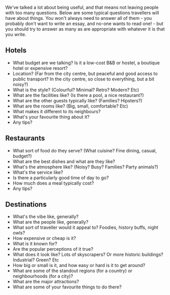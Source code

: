 We've talked a lot about being useful, and that means not leaving people with too many questions. Below are some typical questions travellers will have about things. You won't always need to answer all of them - you probably don't want to write an essay, and no-one wants to read one! - but you should try to answer as many as are appropriate with whatever it is that you write.

## Hotels

* What budget are we talking? Is it a low-cost B&B or hostel, a boutique hotel or expensive resort?
* Location? (Far from the city centre, but peaceful and good access to public transport? In the city centre, so close to everything, but a bit noisy?)
* What is the style? (Colourful? Minimal? Retro? Modern? Etc)
* What are the facilities like? (Is there a pool, a nice restaurant?)
* What are the other guests typically like? (Families? Hipsters?)
* What are the rooms like? (Big, small, comfortable? Etc)
* What makes it different to its neighbours?
* What's your favourite thing about it?
* Any tips?

## Restaurants

* What sort of food do they serve? (What cuisine? Fine dining, casual, budget?)
* What are the best dishes and what are they like?
* What's the atmosphere like? (Noisy? Busy? Families? Party animals?)
* What's the service like?
* Is there a particularly good time of day to go?
* How much does a meal typically cost?
* Any tips?

## Destinations

* What's the vibe like, generally?
* What are the people like, generally?
* What sort of traveller would it appeal to? Foodies, history buffs, night owls?
* How expensive or cheap is it?
* What is it known for?
* Are the popular perceptions of it true?
* What does it look like? Lots of skyscrapers? Or more historic buildings? Industrial? Green? Etc
* How big or small is it, and how easy or hard is it to get around?
* What are some of the standout regions (for a country) or neighbourhoods (for a city)?
* What are the major attractions?
* What are some of your favourite things to do there?
